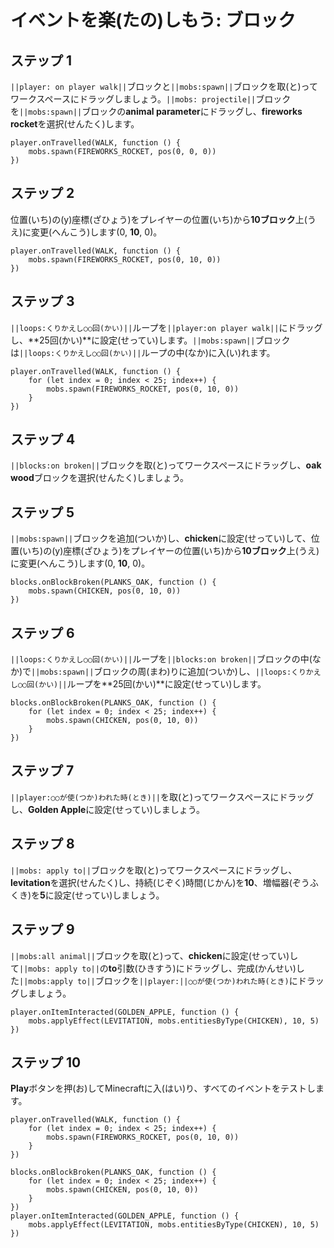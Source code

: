 # イベントを楽(たの)しもう: ブロック

## ステップ 1
``||player: on player walk||``ブロックと``||mobs:spawn||``ブロックを取(と)ってワークスペースにドラッグしましょう。``||mobs: projectile||``ブロックを``||mobs:spawn||``ブロックの**animal parameter**にドラッグし、**fireworks rocket**を選択(せんたく)します。

```blocks
player.onTravelled(WALK, function () { 
    mobs.spawn(FIREWORKS_ROCKET, pos(0, 0, 0)) 
}) 
```
## ステップ 2

位置(いち)の(y)座標(ざひょう)をプレイヤーの位置(いち)から**10ブロック**上(うえ)に変更(へんこう)します(0, **10**, 0)。

```blocks
player.onTravelled(WALK, function () { 
    mobs.spawn(FIREWORKS_ROCKET, pos(0, 10, 0)) 
}) 
```
## ステップ 3
``||loops:くりかえし○○回(かい)||``ループを``||player:on player walk||``にドラッグし、**25回(かい)**に設定(せってい)します。``||mobs:spawn||``ブロックは``||loops:くりかえし○○回(かい)||``ループの中(なか)に入(い)れます。

```blocks
player.onTravelled(WALK, function () {
    for (let index = 0; index < 25; index++) {
        mobs.spawn(FIREWORKS_ROCKET, pos(0, 10, 0))
    }
})
```

## ステップ 4
``||blocks:on broken||``ブロックを取(と)ってワークスペースにドラッグし、**oak wood**ブロックを選択(せんたく)しましょう。

## ステップ 5
``||mobs:spawn||``ブロックを追加(ついか)し、**chicken**に設定(せってい)して、位置(いち)の(y)座標(ざひょう)をプレイヤーの位置(いち)から**10ブロック**上(うえ)に変更(へんこう)します(0, **10**, 0)。

```blocks
blocks.onBlockBroken(PLANKS_OAK, function () { 
    mobs.spawn(CHICKEN, pos(0, 10, 0)) 
}) 
```

## ステップ 6
``||loops:くりかえし○○回(かい)||``ループを``||blocks:on broken||``ブロックの中(なか)で``||mobs:spawn||``ブロックの周(まわ)りに追加(ついか)し、``||loops:くりかえし○○回(かい)||``ループを**25回(かい)**に設定(せってい)します。

```blocks
blocks.onBlockBroken(PLANKS_OAK, function () { 
    for (let index = 0; index < 25; index++) { 
        mobs.spawn(CHICKEN, pos(0, 10, 0)) 
    } 
}) 
```

## ステップ 7

``||player:○○が使(つか)われた時(とき)||``を取(と)ってワークスペースにドラッグし、**Golden Apple**に設定(せってい)しましょう。

## ステップ 8

``||mobs: apply to||``ブロックを取(と)ってワークスペースにドラッグし、**levitation**を選択(せんたく)し、持続(じぞく)時間(じかん)を**10**、増幅器(ぞうふくき)を**5**に設定(せってい)しましょう。

## ステップ 9

``||mobs:all animal||``ブロックを取(と)って、**chicken**に設定(せってい)して``||mobs: apply to||``の**to**引数(ひきすう)にドラッグし、完成(かんせい)した``||mobs:apply to||``ブロックを``||player:||○○が使(つか)われた時(とき)``にドラッグしましょう。

```blocks
player.onItemInteracted(GOLDEN_APPLE, function () { 
    mobs.applyEffect(LEVITATION, mobs.entitiesByType(CHICKEN), 10, 5) 
}) 
```
## ステップ 10
**Play**ボタンを押(お)してMinecraftに入(はい)り、すべてのイベントをテストします。


```blocks
player.onTravelled(WALK, function () { 
    for (let index = 0; index < 25; index++) { 
        mobs.spawn(FIREWORKS_ROCKET, pos(0, 10, 0)) 
    } 
}) 
 
blocks.onBlockBroken(PLANKS_OAK, function () { 
    for (let index = 0; index < 25; index++) { 
        mobs.spawn(CHICKEN, pos(0, 10, 0)) 
    } 
}) 
player.onItemInteracted(GOLDEN_APPLE, function () { 
    mobs.applyEffect(LEVITATION, mobs.entitiesByType(CHICKEN), 10, 5) 
}) 
```
